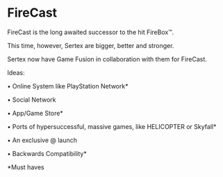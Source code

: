 # FireCast
FireCast is the long awaited successor to the hit FireBox™.

This time, however, Sertex are bigger, better and stronger.

Sertex now have Game Fusion in collaboration with them for FireCast.

Ideas:

• Online System like PlayStation Network*

• Social Network

• App/Game Store*

• Ports of hypersuccessful, massive games, like HELICOPTER or Skyfall*

• An exclusive @ launch

• Backwards Compatibility*

*Must haves
